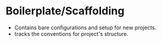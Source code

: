 # Boilerplate/Scaffolding
- Contains bare configurations and setup for new projects.
- tracks the conventions for project's structure.
